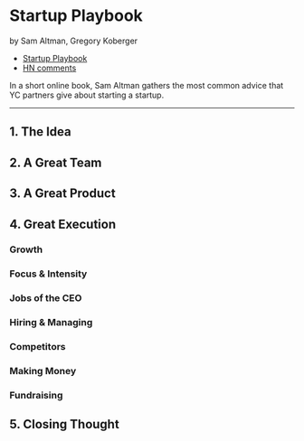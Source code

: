 # Startup Playbook
by Sam Altman, Gregory Koberger

- [Startup Playbook](http://playbook.samaltman.com)
- [HN comments](https://news.ycombinator.com/item?id=10514729)

In a short online book, Sam Altman gathers the most common advice that YC partners give about starting a startup.

---

## 1. The Idea
## 2. A Great Team
## 3. A Great Product
## 4. Great Execution
### Growth
### Focus & Intensity
### Jobs of the CEO
### Hiring & Managing
### Competitors
### Making Money
### Fundraising
## 5. Closing Thought
